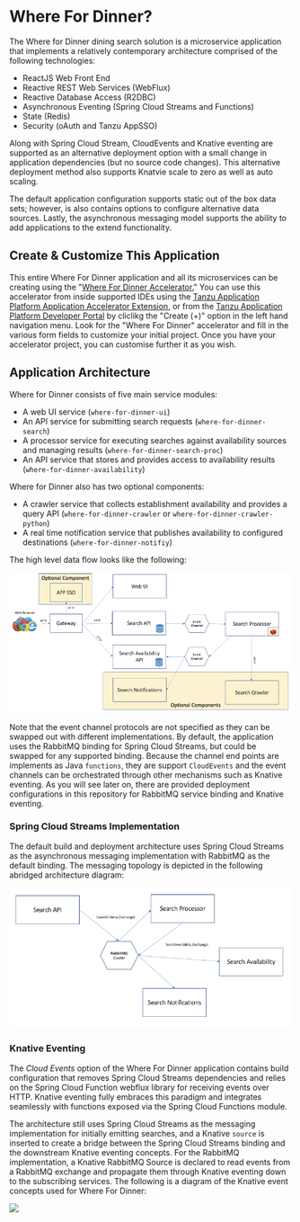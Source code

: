 # Where For Dinner?

The Where for Dinner dining search solution is a microservice application that implements a relatively contemporary architecture comprised of the following technologies:

* ReactJS Web Front End
* Reactive REST Web Services (WebFlux)
* Reactive Database Access (R2DBC)
* Asynchronous Eventing (Spring Cloud Streams and Functions)
* State (Redis)
* Security (oAuth and Tanzu AppSSO)

Along with Spring Cloud Stream, CloudEvents and Knative eventing are supported as an alternative deployment option with a small change in application dependencies (but no source code changes).  This alternative deployment method also supports Knatvie scale to zero as well as auto scaling. 

The default application configuration supports static out of the box data sets; however, is also contains options to configure alternative data sources.  Lastly, the asynchronous messaging model supports the ability to add applications to the extend functionality.

## Create & Customize This Application

This entire Where For Dinner application and all its microservices can be creating using the "[Where For Dinner Accelerator.](https://github.com/vmware-tanzu/application-accelerator-samples/tree/main/where-for-dinner)" You can use this accelerator from inside supported IDEs using the [Tanzu Application Platform Application Accelerator Extension](https://network.tanzu.vmware.com/products/tanzu-application-platform/), or from the [Tanzu Application Platform Developer Portal](#) by cliclikg the "Create (+)" option in the left hand navigation menu. Look for the "Where For Dinner" accelerator and fill in the various form fields to customize your initial project. Once you have your accelerator project, you can customise further it as you wish.

## Application Architecture

Where for Dinner consists of five main service modules:

* A web UI service (`where-for-dinner-ui`)
* An API service for submitting search requests (`where-for-dinner-search`)
* A processor service for executing searches against availability sources and managing results (`where-for-dinner-search-proc`)
* An API service that stores and provides access to availability results (`where-for-dinner-availability`)

Where for Dinner also has two optional components:

* A crawler service that collects establishment availability and provides a query API (`where-for-dinner-crawler` or `where-for-dinner-crawler-python`)
* A real time notification service that publishes availability to configured destinations (`where-for-dinner-notifiy`)

The high level data flow looks like the following:

![High Level Architecture](https://github.com/vmware-tanzu/application-accelerator-samples/blob/9d25e547a7babb67a45cbdc20f9c22b566f17f00/where-for-dinner/doc/images/DinnerHighLevelArch.png?raw=true)

Note that the event channel protocols are not specified as they can be swapped out with different implementations.  By default, the application uses the RabbitMQ binding for Spring Cloud Streams, but could be swapped for any supported binding.  Because the channel end points are implements as Java `functions`, they are support `CloudEvents` and the event channels can be orchestrated through other mechanisms such as Knative eventing.  As you will see later on, there are provided deployment configurations in this repository for RabbitMQ service binding and Knative eventing.

### Spring Cloud Streams Implementation

The default build and deployment architecture uses Spring Cloud Streams as the asynchronous messaging implementation with RabbitMQ as the default binding.  The messaging topology is depicted in the following abridged architecture diagram: 

![Spring Cloud Streams Messaging](https://github.com/vmware-tanzu/application-accelerator-samples/blob/9d25e547a7babb67a45cbdc20f9c22b566f17f00/where-for-dinner/doc/images/SCSMessaging.png?raw=true)

### Knative Eventing 

The *Cloud Events* option of the Where For Dinner application contains build configuration that removes Spring Cloud Streams dependencies and relies on the Spring Cloud Function webflux library for receiving events over HTTP.  Knative eventing fully embraces this paradigm and integrates seamlessly with functions exposed via the Spring Cloud Functions module.

The architecture still uses Spring Cloud Streams as the messaging implementation for initially emitting searches, and a Knative `source` is inserted to create a bridge between the Spring Cloud Streams binding and the downstream Knative eventing concepts.  For the RabbitMQ implementation, a Knative RabbitMQ Source is declared to read events from a RabbitMQ exchange and propagate them through Knative eventing down to the subscribing services.  The following is a diagram of the Knative event concepts used for Where For Dinner:

![](doc/images/KnativeEventing.png) 